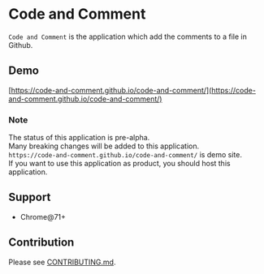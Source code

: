 # Code and Comment

`Code and Comment` is the application which add the comments to a file in Github.

## Demo

[https://code-and-comment.github.io/code-and-comment/](https://code-and-comment.github.io/code-and-comment/)

### Note

The status of this application is pre-alpha.  
Many breaking changes will be added to this application.  
`https://code-and-comment.github.io/code-and-comment/` is demo site.  
If you want to use this application as product, you should host this application.

## Support

* Chrome@71+

## Contribution

Please see [CONTRIBUTING.md](https://github.com/code-and-comment/code-and-comment/blob/master/CONTRIBUTING.md).
